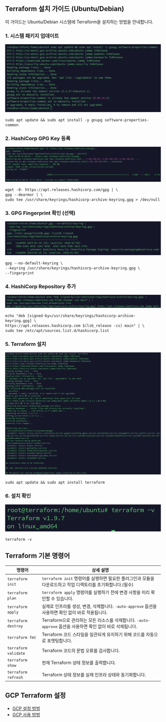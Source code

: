 ## Terraform 설치 가이드 (Ubuntu/Debian)
이 가이드는 Ubuntu/Debian 시스템에 Terraform을 설치하는 방법을 안내합니다.

### 1. 시스템 패키지 업데이트
![System Package Update](./Image/init/PackageUpdate.png)
```
sudo apt update && sudo apt install -y gnupg software-properties-common
```

### 2. HashiCorp GPG Key 등록
![HashiCorp GPG Key Add](./Image/init/HashiCropGPGKey.png)
```
wget -O- https://apt.releases.hashicorp.com/gpg | \
gpg --dearmor | \
sudo tee /usr/share/keyrings/hashicorp-archive-keyring.gpg > /dev/null
```

### 3. GPG Fingerprint 확인 (선택)
![GPG FingerPrint](./Image/init/GPGFingerprint.png)
```
gpg --no-default-keyring \
--keyring /usr/share/keyrings/hashicorp-archive-keyring.gpg \
--fingerprint
```

### 4. HashiCorp Repository 추가
![HashiCorp Add](./Image/init/HashiCorpAdd.png)
```
echo "deb [signed-by=/usr/share/keyrings/hashicorp-archive-keyring.gpg] \
https://apt.releases.hashicorp.com $(lsb_release -cs) main" | \
sudo tee /etc/apt/sources.list.d/hashicorp.list
```

### 5. Terraform 설치
![Install Terraform](./Image/init/installTerraform.png)
```
sudo apt update && sudo apt install terraform
```

### 6. 설치 확인
![Terraform Version](./Image/init/terraformVersion.png)
```
terraform -v
```
## Terraform 기본 명령어
| 명령어  | 상세 설명 |
|---|---|
| `terraform init` | `terraform init` 명령어를 실행하면 필요한 플러그인과 모듈을 다운로드하고 작업 디렉토리를 초기화합니다.(필수) |
| `terraform plan` | `terraform apply` 명령어를 실행하기 전에 변경 사항을 미리 확인할 수 있습니다. |
| `terraform apply` | 실제로 인프라를 생성, 변경, 삭제합니다. `-auto-approve` 옵션을 사용하면 확인 없이 바로 적용됩니다. |
| `terraform destroy` | Terraform으로 관리하는 모든 리소스를 삭제합니다. `-auto-approve` 옵션을 사용하면 확인 없이 바로 삭제됩니다. |
| `terraform fmt` | Terraform 코드 스타일을 일관되게 유지하기 위해 코드를 자동으로 포맷팅합니다. |
| `terraform validate` | Terraform 코드의 문법 오류를 검사합니다. |
| `terraform show` | 현재 Terraform 상태 정보를 출력합니다. |
| `terraform refresh` | Terraform 상태 정보를 실제 인프라 상태와 동기화합니다. |

## GCP Terraform 설정
* [GCP 설정 방법](GoogleCloudInit.md)
* [GCP 사용 방법](GCP.md)